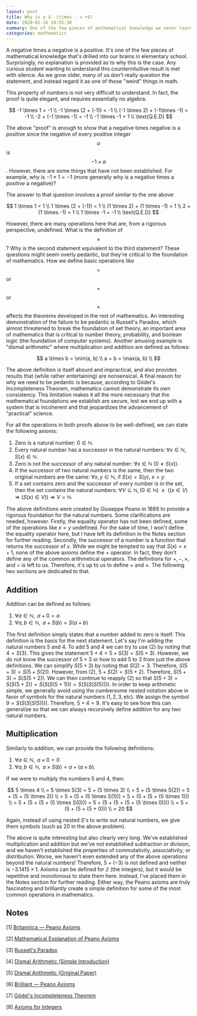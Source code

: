 ```yaml
---
layout: post
title: Why is a $- \times - = +$?
date: 2020-02-16 19:55:30
summary: One of the few pieces of mathematical knowledge we never learn the reasoning behind.
categories: mathematics
---
```




A negative times a negative is a positive. It's one of the few pieces of mathematical knowledge that's drilled into our brains in elementary school. Surprisingly, no explanation is provided as to why this is the case. Any curious student wanting to understand this counterintuitive result is met with silence. As we grow older, many of us don't really question the statement, and instead regard it as one of those "weird"  things in math. 

This property of numbers is not very difficult to understand. In fact, the proof is quite elegant, and requires essentially no algebra:


$$
-1 \times 1 = -1 \\
-1 \times (2 + (-1)) = -1 \\
(-1 \times 2) + (-1\times -1) = -1 \\
-2 + (-1 \times -1) = -1 \\
-1 \times -1 = 1 \\
\text{Q.E.D}
$$


The above "proof" is enough to show that a negative times negative is a positive since the negative of every positive integer $$a$$ is $$-1 \times a$$. However, there are some things that have not been established. For example, why is $-1 \times 1 = -1$ (more generally why is a negative times a *positive* a negative)? 

The answer to that question involves a proof similar to the one above:


$$
1 \times 1 = 1 \\
1 \times (2 + (-1)) = 1 \\
(1 \times 2) + (1 \times -1) = 1 \\
2 + (1 \times -1) = 1 \\
1 \times -1 = -1 \\
\text{Q.E.D}
$$




However, there are many operations here that are, from a rigorous perspective, undefined. What is the definition of $$\times$$? Why is the second statement equivalent to the third statement?  These questions might seem overly pedantic, but they're critical to the foundation of mathematics. How we define basic operations like $$=$$ or  $$+$$  or $$\times$$ affects the theorems developed in the rest of mathematics. An interesting demonstration of the failure to be pedantic is Russell's Paradox, which almost threatened to break the foundation of set theory, an important area of mathematics that is critical to number theory, probability, and boolean logic (the foundation of computer systems). Another amusing example is "dismal arithmetic" where multiplication and addition are defined as follows:


$$
a \times b = \min(a, b) \\
a + b = \max(a, b) \\
$$


The above definition is itself absurd and impractical, and also provides results that (while rather entertaining) are nonsensical. A final reason for why we need to be pedantic is because, according to Gödel's Incompleteness Theorem, mathematics cannot demonstrate its own consistency. This limitation makes it all the more necessary that the mathematical foundations we establish are secure, lest we end up with a system that is incoherent and that jeopardizes the advancement of "practical" science.

For all the operations in both proofs above to be well-defined, we can state the following axioms:

1. Zero is a natural number: $0 \in \mathbb N$.
2. Every natural number has a successor in the natural numbers: $\forall x \in \mathbb N\text{, } S(x) \in \mathbb N$. 
3. Zero is not the successor of any natural number: $\forall x \in \mathbb N \text{ } (0 \ne S(x))$.
4. If the successor of two natural numbers is the same, then the two original numbers are the same: $\forall x, y \in \mathbb N\text{, } \text{if }S(x) = S(y)\text{, } x = y$.
5. If a set contains zero and the successor of every number is in the set, then the set contains the natural numbers: $\forall V \subseteq \mathbb N, (0 \in \mathbb N) \text{ }\land\text{ } ((x \in V) \Rightarrow (S(x) \in V)) \Rightarrow V = \mathbb N$.

The above definitions were created by Giuseppe Peano in 1889 to provide a rigorous foundation for the natural numbers. Some clarifications are needed, however. Firstly, the equality operator has not been defined, some of the operations like $x = y$ undefined. For the sake of time, I won't define the equality operator here, but I have left its definition in the Notes section for further reading. Secondly, the successor of a number is a function that returns the successor of $x$. While we might be tempted to say that $S(x) = x + 1$, none of the above axioms define the $+$ operator. In fact, they don't define any of the common arithmetical operators. The definitions for $+, -, \times, \text{ and } \div$ is left to us. Therefore, it's up to us to define $+$ and $\times$. The following two sections are dedicated to that. 

## Addition

Addition can be defined as follows:

1. $\forall a \in \mathbb N,\text{ }a + 0 = a$
2. $\forall a, b \in \mathbb N, \text{ } a + S(b) = S(a + b)$ 

The first definition simply states that a number added to zero is itself. This definition is the basis for the next statement. Let's say I'm adding the natural numbers $5$ and $4$. To add $5$ and $4$ we can try to use (2) by noting that $4 = S(3)$. This gives the statement $5 + 4 = 5 + S(3) = S(5 + 3)$. However, we do not know the successor of $5 + 3$ or how to add $5$ to $3$ from just the above definitions. We can simplify $S(5 + 3)$ by noting that $S(2) = 3$. Therefore, $S(5 + 3) = S(5 + S(2))$. However, from (2), $5 + S(2) = S(5 + 2)$. Therefore, $S(5 + 3) = S(S(5 + 2))$. We can then continue to reapply (2) so that $S(5 + 3) = S(S(5 + 2)) = S(S(S(5 + 1))) = S(S(S(S(5))))$. In order to keep arithmetic simple, we generally avoid using the cumbersome nested notation above in favor of symbols for the natural numbers ($1, 2, 3, \text{etc}$). We assign the symbol $9 = S(S(S(S(5))))$. Therefore, $5 + 4 = 9$. It's easy to see how this can generalize so that we can always recursively define addition for any two natural numbers.

## Multiplication

Similarly to addition, we can provide the following definitions:

1. $\forall a \in \mathbb N, \text{ } a \times 0 = 0$
2. $\forall a, b \in \mathbb N, \text{ } a \times S(b) = a + (a \times b)$.

If we were to multiply the numbers $5$ and $4$, then:


$$
5 \times 4 \\
= 5 \times S(3) = 5 + (5 \times 3) \\
= 5 + (5 \times S(2)) = 5 + (5 + (5 \times 2)) \\
= 5 + (5 + (5 \times S(1))) = 5 + (5 + (5 + (5 \times 1))) \\
= 5 + (5 + (5 + (5 \times S(0))) = 5 + (5 + (5 + (5 + (5 \times 0)))) \\
= 5 + (5 + (5 + (5 + 0))) \\
= 20
$$


Again, instead of using nested $S$'s to write out natural numbers, we give them symbols (such as $20$ in the above problem).



The above is quite interesting but also clearly very long. We've established multiplication and addition but we've not established subtraction or division, and we haven't established the properties of commutativity, associativity, or distribution. Worse, we haven't even extended any of the above operations beyond the natural numbers! Therefore, $5 + (-3)$ is not defined and neither is $-3.1415 \times 1$. Axioms can be defined for $\mathbb Z$ (the integers), but it would be repetitive and monotonous to state them here. Instead, I've placed them in the Notes section for further reading. Either way, the Peano axioms are truly fascinating and brilliantly create a simple definition for some of the most common operations in mathematics.

## Notes



[1] [Britannica — Peano Axioms](https://www.britannica.com/science/Peano-axioms)

[2] [Mathematical Explanation of Peano Axioms](https://www2.hawaii.edu/~robertop/Courses/TMP/7_Peano_Axioms.pdf)

[3] [Russell's Paradox](https://plato.stanford.edu/entries/russell-paradox/)

[4] [Dismal Arithmetic (Simple Introduction)]( https://www.youtube.com/watch?v=cZkGeR9CWbk)

[5] [Dismal Arithmetic (Original Paper)]( https://cs.uwaterloo.ca/journals/JIS/VOL14/Sloane/carry2.pdf)

[6] [Brilliant — Peano Axioms](https://brilliant.org/wiki/peano-axioms/) 

[7] [Gödel's Incompleteness Theorem](https://plato.stanford.edu/entries/goedel-incompleteness/)

[8] [Axioms for Integers](https://www.math.ksu.edu/~cochrane/m511/m511axioms.pdf)

